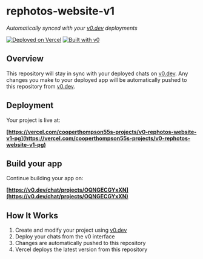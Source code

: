 # rephotos-website-v1

*Automatically synced with your [v0.dev](https://v0.dev) deployments*

[![Deployed on Vercel](https://img.shields.io/badge/Deployed%20on-Vercel-black?style=for-the-badge&logo=vercel)](https://vercel.com/cooperthompson55s-projects/v0-rephotos-website-v1-pg)
[![Built with v0](https://img.shields.io/badge/Built%20with-v0.dev-black?style=for-the-badge)](https://v0.dev/chat/projects/OQNGECGYxXN)

## Overview

This repository will stay in sync with your deployed chats on [v0.dev](https://v0.dev).
Any changes you make to your deployed app will be automatically pushed to this repository from [v0.dev](https://v0.dev).

## Deployment

Your project is live at:

**[https://vercel.com/cooperthompson55s-projects/v0-rephotos-website-v1-pg](https://vercel.com/cooperthompson55s-projects/v0-rephotos-website-v1-pg)**

## Build your app

Continue building your app on:

**[https://v0.dev/chat/projects/OQNGECGYxXN](https://v0.dev/chat/projects/OQNGECGYxXN)**

## How It Works

1. Create and modify your project using [v0.dev](https://v0.dev)
2. Deploy your chats from the v0 interface
3. Changes are automatically pushed to this repository
4. Vercel deploys the latest version from this repository
